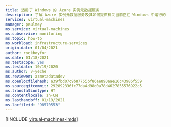 ```yaml
---
title: 适用于 Windows 的 Azure 实例元数据服务
description: 了解 Azure 实例元数据服务及其如何提供有关当前正在 Windows 中运行的虚拟机实例的信息。
services: virtual-machines
manager: paulmey
ms.service: virtual-machines
ms.subservice: monitoring
ms.topic: how-to
ms.workload: infrastructure-services
origin.date: 01/04/2021
author: rockboyfor
ms.date: 01/18/2021
ms.testscope: yes
ms.testdate: 10/19/2020
ms.author: v-yeche
ms.reviewer: azmetadatadev
ms.openlocfilehash: a39fbd07c9b87755bf86ae890aae16c43986f559
ms.sourcegitcommit: 292892336fc77da4d98d0a78d4627855576922c5
ms.translationtype: HT
ms.contentlocale: zh-CN
ms.lasthandoff: 01/19/2021
ms.locfileid: "98570553"
---
```

<!--Verified Successfully-->

[!INCLUDE [virtual-machines-imds](../../../includes/virtual-machines-imds.md)]

<!-- Update_Description: update meta properties, wording update, update link -->